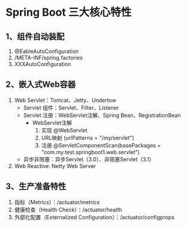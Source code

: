 # Spring Boot 三大核心特性

## 1、组件自动装配

1. @EableAutoConfiguration
2. /META-INF/spring.factories
3. XXXAutoConfiguration

## 2、嵌入式Web容器
1. Web Servlet：Tomcat、Jetty、Undertow
    - Servlet 组件：Servlet、Filter、Listener
    - Servlet 注册：WebServlet注解、Spring Bean、RegistrationBean
        * WebServlet注解
            1. 实现 @WebServlet
            2. URL映射 (urlPatterns = "/my/servlet")
            3. 注册 @ServletComponentScan(basePackages = "com.my.test.springboot1.web.servlet")
    - 异步非阻塞：异步Servlet（3.0）、非阻塞Servlet（3.1）
2. Web Reactive: Netty Web Server

## 3、生产准备特性
1. 指标（Metrics）：/actuator/metrics
2. 健康检查（Health Check）：/actuator/health
3. 外部化配置（Externalized Configuration）：/actuator/configprops

